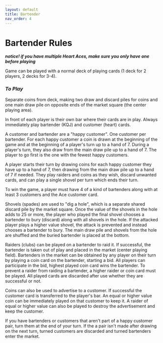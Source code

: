 ```yaml
---
layout: default
title: Bartender
nav_order: 4
---
```



# Bartender Rules

**_notice! if you have multiple Heart Aces, make sure you only have one before playing_**

Game can be played with a normal deck of playing cards (1 deck for 2 players, 2 decks for 3-4).

### _To Play_

Separate coins from deck, making two draw and discard piles for coins and one main draw pile on opposite ends of the market square (the center playing area).

In front of each player is their own bar where their cards are in play. Always immediately play bartender (KQJ) and customer (heart) cards.

A customer and bartender are a "happy customer". One customer per bartender. For each happy customer a coin is drawn at the beginning of the game and at the beginning of a player's turn up to a hand of 7. During a player's turn, they also draw from the main draw pile up to a hand of 7. The player to go first is the one with the fewest happy customers.

A player starts their turn by drawing coins for each happy customer they have up to a hand of 7, then drawing from the main draw pile up to a hand of 7 if needed. They play raiders and coins as they wish, discard unwanted cards, and can play a single shovel per turn which ends their turn.

To win the game, a player must have 4 of a kind of bartenders along with at least 3 customers and the Ace customer card.

Shovels (spades) are used to "dig a hole", which is a separate shared discard pile by the market square. Once the value of the shovels in the hole adds to 25 or more, the player who played the final shovel chooses a bartender to bury (discard) along with all shovels in the hole. If the attacked player plays a higher value shovel, the attack is prevented and instead chooses a bartender to bury. The main draw pile and shovels from the hole are shuffled and the buried bartender is placed at the bottom.

Raiders (clubs) can be played on a bartender to raid it. If successful, the bartender is taken out of play and placed in the market (center playing field). Bartenders in the market can be obtained by any player on their turn by playing a coin card on the bartender, starting a bid. All players can participate in the bid, highest played coin card wins the bartender. To prevent a raider from raiding a bartender, a higher raider or coin card must be played. All played cards are discarded after use whether they are successful or not.

Coins can also be used to advertise to a customer. If successful the customer card is transferred to the player's bar. An equal or higher value coin can be immediately played on that customer to keep it. A raider of equal or higher value can also be played to destroy the advertisement and keep the customer.

If you have bartenders or customers that aren't part of a happy customer pair, turn them at the end of your turn. If the a pair isn't made after drawing on the next turn, turned customers are discarded and turned bartenders enter the market.
